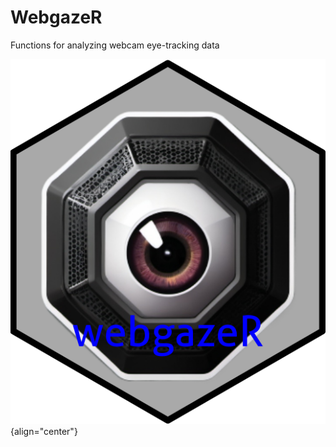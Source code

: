 # WebgazeR

Functions for analyzing webcam eye-tracking data

![](webgazeR_hex_sticker.png){align="center"}
